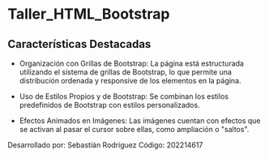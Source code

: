 # Taller_HTML_Bootstrap
## Características Destacadas
* Organización con Grillas de Bootstrap: La página está estructurada utilizando el sistema de grillas de Bootstrap, lo que permite una distribución ordenada y responsive de los elementos en la página.

* Uso de Estilos Propios y de Bootstrap: Se combinan los estilos predefinidos de Bootstrap con estilos personalizados.

* Efectos Animados en Imágenes: Las imágenes cuentan con efectos que se activan al pasar el cursor sobre ellas, como ampliación o "saltos".


Desarrollado por: Sebastián Rodríguez
Código: 202214617